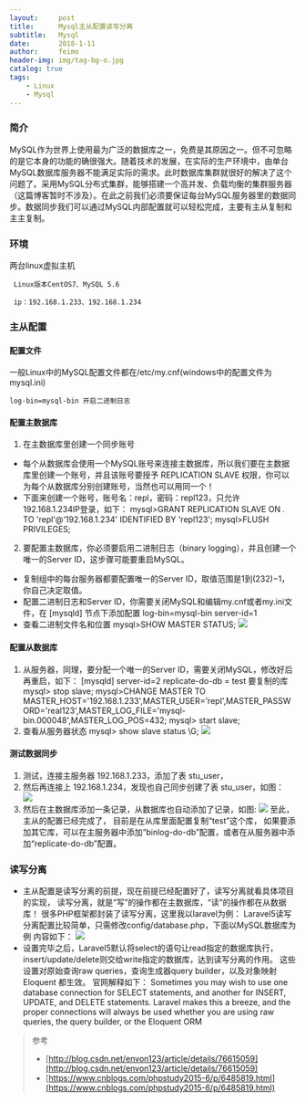 ```yaml
---
layout:     post
title:      Mysql主从配置读写分离
subtitle:   Mysql
date:       2018-1-11
author:     feimo
header-img: img/tag-bg-o.jpg
catalog: true
tags:
    - Linux
    - Mysql
---
```

### 简介
   MySQL作为世界上使用最为广泛的数据库之一，免费是其原因之一。但不可忽略的是它本身的功能的确很强大。随着技术的发展，在实际的生产环境中，由单台MySQL数据库服务器不能满足实际的需求。此时数据库集群就很好的解决了这个问题了。采用MySQL分布式集群，能够搭建一个高并发、负载均衡的集群服务器（这篇博客暂时不涉及）。在此之前我们必须要保证每台MySQL服务器里的数据同步。数据同步我们可以通过MySQL内部配置就可以轻松完成，主要有主从复制和主主复制。
### 环境
两台linux虚拟主机

     Linux版本CentOS7、MySQL 5.6

     ip：192.168.1.233、192.168.1.234

### 主从配置

#### 配置文件
一般Linux中的MySQL配置文件都在/etc/my.cnf(windows中的配置文件为mysql.ini)
```
log-bin=mysql-bin 开启二进制日志
```
 

   
#### 配置主数据库
  1. 在主数据库里创建一个同步账号
   - 每个从数据库会使用一个MySQL账号来连接主数据库，所以我们要在主数据库里创建一个账号，并且该账号要授予 REPLICATION SLAVE 权限，你可以为每个从数据库分别创建账号，当然也可以用同一个！
   - 下面来创建一个账号，账号名：repl，密码：repl123，只允许192.168.1.234IP登录，如下：
     mysql>GRANT REPLICATION SLAVE ON *.* TO 'repl'@'192.168.1.234' IDENTIFIED BY 'repl123';
     mysql>FLUSH PRIVILEGES;

  2. 要配置主数据库，你必须要启用二进制日志（binary logging），并且创建一个唯一的Server ID，这步骤可能要重启MySQL。
   - 复制组中的每台服务器都要配置唯一的Server ID，取值范围是1到(232)−1，你自己决定取值。
   - 配置二进制日志和Server ID，你需要关闭MySQL和编辑my.cnf或者my.ini文件，在 [mysqld] 节点下添加配置
      log-bin=mysql-bin
      server-id=1
   - 查看二进制文件名和位置
     mysql>SHOW MASTER STATUS;
     ![](https://i.imgur.com/q1F7y7h.jpg)

#### 配置从数据库
 1. 从服务器，同理，要分配一个唯一的Server ID，需要关闭MySQL，修改好后再重启，如下：
  [mysqld]
  server-id=2
  replicate-do-db = test 要复制的库
  mysql> stop slave;
  mysql>CHANGE MASTER TO MASTER_HOST='192.168.1.233',MASTER_USER='repl',MASTER_PASSWORD='real123',MASTER_LOG_FILE='mysql-bin.000048',MASTER_LOG_POS=432;
  mysql> start slave;
 2. 查看从服务器状态
   mysql> show slave status \G;
   ![](https://i.imgur.com/i3UCbMZ.png)
#### 测试数据同步
  1. 测试，连接主服务器 192.168.1.233，添加了表 stu_user，
  2. 然后再连接上 192.168.1.234，发现也自己同步创建了表 stu_user，如图：  
    ![](https://i.imgur.com/1eS89zB.png)
  3. 然后在主数据库添加一条记录，从数据库也自动添加了记录，如图:
    ![](https://i.imgur.com/o89IAx6.png)
   至此，主从的配置已经完成了， 目前是在从库里面配置复制“test”这个库，
   如果要添加其它库，可以在主服务器中添加“binlog-do-db”配置，或者在从服务器中添加“replicate-do-db”配置。
### 读写分离
- 主从配置是读写分离的前提，现在前提已经配置好了，读写分离就看具体项目的实现，
读写分离，就是“写”的操作都在主数据库，“读”的操作都在从数据库！
很多PHP框架都封装了读写分离，这里我以laravel为例：
Laravel5读写分离配置比较简单，只需修改config/database.php，下面以MySQL数据库为例 内容如下：
![](https://i.imgur.com/D3ktlDF.png)
- 设置完毕之后，Laravel5默认将select的语句让read指定的数据库执行，insert/update/delete则交给write指定的数据库，达到读写分离的作用。 这些设置对原始查询raw queries，查询生成器query builder，以及对象映射 Eloquent 都生效。 官网解释如下： Sometimes you may wish to use one database connection for SELECT statements, and another for INSERT, UPDATE, and DELETE statements. Laravel makes this a breeze, and the proper connections will always be used whether you are using raw queries, the query builder, or the Eloquent ORM
> 参考
> 
> -  [http://blog.csdn.net/envon123/article/details/76615059](http://blog.csdn.net/envon123/article/details/76615059)
> - [https://www.cnblogs.com/phpstudy2015-6/p/6485819.html](https://www.cnblogs.com/phpstudy2015-6/p/6485819.html)



